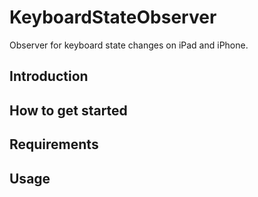 # KeyboardStateObserver
Observer for keyboard state changes on iPad and iPhone.

## Introduction

## How to get started

## Requirements

## Usage
